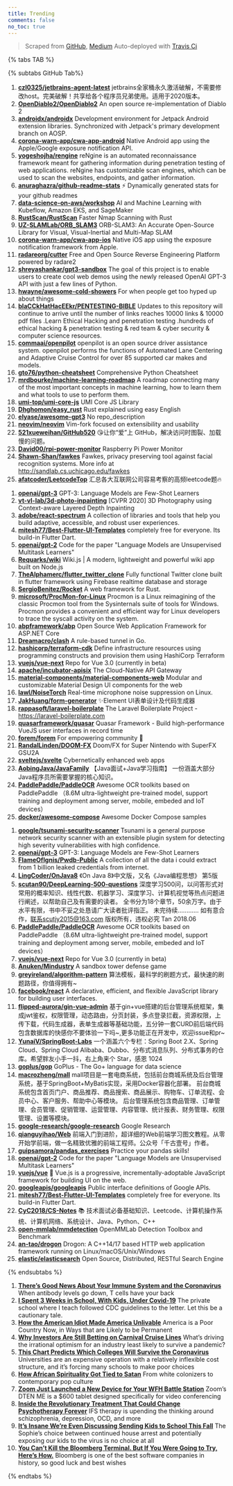 ```yaml
---
title: Trending
comments: false
no_toc: true
---
```


> Scraped from [GitHub](https://github.com/trending), [Medium](https://medium.com/topic/popular)
Auto-deployed with [Travis Ci](https://travis-ci.org/)

{% tabs TAB %}
<!-- tab GitHub -->
{% subtabs GitHub Tab%}
<!-- tab Daily -->
1. [**czl0325/jetbrains-agent-latest**](https://github.com/czl0325/jetbrains-agent-latest)
jetbrains全家桶永久激活破解，不需要修改host。完美破解！共享给各个程序员兄弟使用。适用于2020版本。
2. [**OpenDiablo2/OpenDiablo2**](https://github.com/OpenDiablo2/OpenDiablo2)
An open source re-implementation of Diablo 2
3. [**androidx/androidx**](https://github.com/androidx/androidx)
Development environment for Jetpack Android extension libraries. Synchronized with Jetpack's primary development branch on AOSP.
4. [**corona-warn-app/cwa-app-android**](https://github.com/corona-warn-app/cwa-app-android)
Native Android app using the Apple/Google exposure notification API.
5. [**yogeshojha/rengine**](https://github.com/yogeshojha/rengine)
reNgine is an automated reconnaissance framework meant for gathering information during penetration testing of web applications. reNgine has customizable scan engines, which can be used to scan the websites, endpoints, and gather information.
6. [**anuraghazra/github-readme-stats**](https://github.com/anuraghazra/github-readme-stats)
⚡ Dynamically generated stats for your github readmes
7. [**data-science-on-aws/workshop**](https://github.com/data-science-on-aws/workshop)
AI and Machine Learning with Kubeflow, Amazon EKS, and SageMaker
8. [**RustScan/RustScan**](https://github.com/RustScan/RustScan)
Faster Nmap Scanning with Rust
9. [**UZ-SLAMLab/ORB_SLAM3**](https://github.com/UZ-SLAMLab/ORB_SLAM3)
ORB-SLAM3: An Accurate Open-Source Library for Visual, Visual-Inertial and Multi-Map SLAM
10. [**corona-warn-app/cwa-app-ios**](https://github.com/corona-warn-app/cwa-app-ios)
Native iOS app using the exposure notification framework from Apple.
11. [**radareorg/cutter**](https://github.com/radareorg/cutter)
Free and Open Source Reverse Engineering Platform powered by radare2
12. [**shreyashankar/gpt3-sandbox**](https://github.com/shreyashankar/gpt3-sandbox)
The goal of this project is to enable users to create cool web demos using the newly released OpenAI GPT-3 API with just a few lines of Python.
13. [**hwayne/awesome-cold-showers**](https://github.com/hwayne/awesome-cold-showers)
For when people get too hyped up about things
14. [**blaCCkHatHacEEkr/PENTESTING-BIBLE**](https://github.com/blaCCkHatHacEEkr/PENTESTING-BIBLE)
Updates to this repository will continue to arrive until the number of links reaches 10000 links & 10000 pdf files .Learn Ethical Hacking and penetration testing .hundreds of ethical hacking & penetration testing & red team & cyber security & computer science resources.
15. [**commaai/openpilot**](https://github.com/commaai/openpilot)
openpilot is an open source driver assistance system. openpilot performs the functions of Automated Lane Centering and Adaptive Cruise Control for over 85 supported car makes and models.
16. [**gto76/python-cheatsheet**](https://github.com/gto76/python-cheatsheet)
Comprehensive Python Cheatsheet
17. [**mrdbourke/machine-learning-roadmap**](https://github.com/mrdbourke/machine-learning-roadmap)
A roadmap connecting many of the most important concepts in machine learning, how to learn them and what tools to use to perform them.
18. [**umi-top/umi-core-js**](https://github.com/umi-top/umi-core-js)
UMI Core JS Library
19. [**Dhghomon/easy_rust**](https://github.com/Dhghomon/easy_rust)
Rust explained using easy English
20. [**elyase/awesome-gpt3**](https://github.com/elyase/awesome-gpt3)
No repo_description
21. [**neovim/neovim**](https://github.com/neovim/neovim)
Vim-fork focused on extensibility and usability
22. [**521xueweihan/GitHub520**](https://github.com/521xueweihan/GitHub520)
😘让你“爱”上 GitHub，解决访问时图裂、加载慢的问题。
23. [**David00/rpi-power-monitor**](https://github.com/David00/rpi-power-monitor)
Raspberry Pi Power Monitor
24. [**Shawn-Shan/fawkes**](https://github.com/Shawn-Shan/fawkes)
Fawkes, privacy preserving tool against facial recognition systems. More info at http://sandlab.cs.uchicago.edu/fawkes
25. [**afatcoder/LeetcodeTop**](https://github.com/afatcoder/LeetcodeTop)
汇总各大互联网公司容易考察的高频leetcode题🔥
<!-- endtab -->
<!-- tab Weekly -->
1. [**openai/gpt-3**](https://github.com/openai/gpt-3)
GPT-3: Language Models are Few-Shot Learners
2. [**vt-vl-lab/3d-photo-inpainting**](https://github.com/vt-vl-lab/3d-photo-inpainting)
[CVPR 2020] 3D Photography using Context-aware Layered Depth Inpainting
3. [**adobe/react-spectrum**](https://github.com/adobe/react-spectrum)
A collection of libraries and tools that help you build adaptive, accessible, and robust user experiences.
4. [**mitesh77/Best-Flutter-UI-Templates**](https://github.com/mitesh77/Best-Flutter-UI-Templates)
completely free for everyone. Its build-in Flutter Dart.
5. [**openai/gpt-2**](https://github.com/openai/gpt-2)
Code for the paper "Language Models are Unsupervised Multitask Learners"
6. [**Requarks/wiki**](https://github.com/Requarks/wiki)
Wiki.js | A modern, lightweight and powerful wiki app built on Node.js
7. [**TheAlphamerc/flutter_twitter_clone**](https://github.com/TheAlphamerc/flutter_twitter_clone)
Fully functional Twitter clone built in flutter framework using Firebase realtime database and storage
8. [**SergioBenitez/Rocket**](https://github.com/SergioBenitez/Rocket)
A web framework for Rust.
9. [**microsoft/ProcMon-for-Linux**](https://github.com/microsoft/ProcMon-for-Linux)
Procmon is a Linux reimagining of the classic Procmon tool from the Sysinternals suite of tools for Windows. Procmon provides a convenient and efficient way for Linux developers to trace the syscall activity on the system.
10. [**abpframework/abp**](https://github.com/abpframework/abp)
Open Source Web Application Framework for ASP.NET Core
11. [**Dreamacro/clash**](https://github.com/Dreamacro/clash)
A rule-based tunnel in Go.
12. [**hashicorp/terraform-cdk**](https://github.com/hashicorp/terraform-cdk)
Define infrastructure resources using programming constructs and provision them using HashiCorp Terraform
13. [**vuejs/vue-next**](https://github.com/vuejs/vue-next)
Repo for Vue 3.0 (currently in beta)
14. [**apache/incubator-apisix**](https://github.com/apache/incubator-apisix)
The Cloud-Native API Gateway
15. [**material-components/material-components-web**](https://github.com/material-components/material-components-web)
Modular and customizable Material Design UI components for the web
16. [**lawl/NoiseTorch**](https://github.com/lawl/NoiseTorch)
Real-time microphone noise suppression on Linux.
17. [**JakHuang/form-generator**](https://github.com/JakHuang/form-generator)
✨Element UI表单设计及代码生成器
18. [**rappasoft/laravel-boilerplate**](https://github.com/rappasoft/laravel-boilerplate)
The Laravel Boilerplate Project - https://laravel-boilerplate.com
19. [**quasarframework/quasar**](https://github.com/quasarframework/quasar)
Quasar Framework - Build high-performance VueJS user interfaces in record time
20. [**forem/forem**](https://github.com/forem/forem)
For empowering community 🌱
21. [**RandalLinden/DOOM-FX**](https://github.com/RandalLinden/DOOM-FX)
Doom/FX for Super Nintendo with SuperFX GSU2A
22. [**sveltejs/svelte**](https://github.com/sveltejs/svelte)
Cybernetically enhanced web apps
23. [**AobingJava/JavaFamily**](https://github.com/AobingJava/JavaFamily)
【Java面试+Java学习指南】 一份涵盖大部分Java程序员所需要掌握的核心知识。
24. [**PaddlePaddle/PaddleOCR**](https://github.com/PaddlePaddle/PaddleOCR)
Awesome OCR toolkits based on PaddlePaddle （8.6M ultra-lightweight pre-trained model, support training and deployment among server, mobile, embeded and IoT devices）
25. [**docker/awesome-compose**](https://github.com/docker/awesome-compose)
Awesome Docker Compose samples
<!-- endtab -->
<!-- tab Monthly -->
1. [**google/tsunami-security-scanner**](https://github.com/google/tsunami-security-scanner)
Tsunami is a general purpose network security scanner with an extensible plugin system for detecting high severity vulnerabilities with high confidence.
2. [**openai/gpt-3**](https://github.com/openai/gpt-3)
GPT-3: Language Models are Few-Shot Learners
3. [**FlameOfIgnis/Pwdb-Public**](https://github.com/FlameOfIgnis/Pwdb-Public)
A collection of all the data i could extract from 1 billion leaked credentials from internet.
4. [**LingCoder/OnJava8**](https://github.com/LingCoder/OnJava8)
《On Java 8》中文版，又名《Java编程思想》 第5版
5. [**scutan90/DeepLearning-500-questions**](https://github.com/scutan90/DeepLearning-500-questions)
深度学习500问，以问答形式对常用的概率知识、线性代数、机器学习、深度学习、计算机视觉等热点问题进行阐述，以帮助自己及有需要的读者。 全书分为18个章节，50余万字。由于水平有限，书中不妥之处恳请广大读者批评指正。 未完待续............ 如有意合作，联系scutjy2015@163.com 版权所有，违权必究 Tan 2018.06
6. [**PaddlePaddle/PaddleOCR**](https://github.com/PaddlePaddle/PaddleOCR)
Awesome OCR toolkits based on PaddlePaddle （8.6M ultra-lightweight pre-trained model, support training and deployment among server, mobile, embeded and IoT devices）
7. [**vuejs/vue-next**](https://github.com/vuejs/vue-next)
Repo for Vue 3.0 (currently in beta)
8. [**Anuken/Mindustry**](https://github.com/Anuken/Mindustry)
A sandbox tower defense game
9. [**greyireland/algorithm-pattern**](https://github.com/greyireland/algorithm-pattern)
算法模板，最科学的刷题方式，最快速的刷题路径，你值得拥有~
10. [**facebook/react**](https://github.com/facebook/react)
A declarative, efficient, and flexible JavaScript library for building user interfaces.
11. [**flipped-aurora/gin-vue-admin**](https://github.com/flipped-aurora/gin-vue-admin)
基于gin+vue搭建的后台管理系统框架，集成jwt鉴权，权限管理，动态路由，分页封装，多点登录拦截，资源权限，上传下载，代码生成器，表单生成器等基础功能，五分钟一套CURD前后端代码包含数据库的快感你不要体验一下吗~,更多功能正在开发中，欢迎issue和pr~
12. [**YunaiV/SpringBoot-Labs**](https://github.com/YunaiV/SpringBoot-Labs)
一个涵盖六个专栏：Spring Boot 2.X、Spring Cloud、Spring Cloud Alibaba、Dubbo、分布式消息队列、分布式事务的仓库。希望胖友小手一抖，右上角来个 Star，感恩 1024
13. [**goplus/gop**](https://github.com/goplus/gop)
GoPlus - The Go+ language for data science
14. [**macrozheng/mall**](https://github.com/macrozheng/mall)
mall项目是一套电商系统，包括前台商城系统及后台管理系统，基于SpringBoot+MyBatis实现，采用Docker容器化部署。 前台商城系统包含首页门户、商品推荐、商品搜索、商品展示、购物车、订单流程、会员中心、客户服务、帮助中心等模块。 后台管理系统包含商品管理、订单管理、会员管理、促销管理、运营管理、内容管理、统计报表、财务管理、权限管理、设置等模块。
15. [**google-research/google-research**](https://github.com/google-research/google-research)
Google Research
16. [**qianguyihao/Web**](https://github.com/qianguyihao/Web)
前端入门到进阶，超详细的Web前端学习图文教程。从零开始学前端，做一名精致优雅的前端工程师。公众号「千古壹号」作者。
17. [**guipsamora/pandas_exercises**](https://github.com/guipsamora/pandas_exercises)
Practice your pandas skills!
18. [**openai/gpt-2**](https://github.com/openai/gpt-2)
Code for the paper "Language Models are Unsupervised Multitask Learners"
19. [**vuejs/vue**](https://github.com/vuejs/vue)
🖖 Vue.js is a progressive, incrementally-adoptable JavaScript framework for building UI on the web.
20. [**googleapis/googleapis**](https://github.com/googleapis/googleapis)
Public interface definitions of Google APIs.
21. [**mitesh77/Best-Flutter-UI-Templates**](https://github.com/mitesh77/Best-Flutter-UI-Templates)
completely free for everyone. Its build-in Flutter Dart.
22. [**CyC2018/CS-Notes**](https://github.com/CyC2018/CS-Notes)
📚 技术面试必备基础知识、Leetcode、计算机操作系统、计算机网络、系统设计、Java、Python、C++
23. [**open-mmlab/mmdetection**](https://github.com/open-mmlab/mmdetection)
OpenMMLab Detection Toolbox and Benchmark
24. [**an-tao/drogon**](https://github.com/an-tao/drogon)
Drogon: A C++14/17 based HTTP web application framework running on Linux/macOS/Unix/Windows
25. [**elastic/elasticsearch**](https://github.com/elastic/elasticsearch)
Open Source, Distributed, RESTful Search Engine
<!-- endtab -->
{% endsubtabs %}
<!-- endtab -->
<!-- tab Medium -->
1. [**There’s Good News About Your Immune System and the Coronavirus**](https://elemental.medium.com/theres-good-news-about-your-immune-system-and-the-coronavirus-7d2c1fc976c1?source=topic_page---------------------------20)
When antibody levels go down, T cells have your back
2. [**I Spent 3 Weeks in School, With Kids, Under Covid-19**](https://gen.medium.com/i-spent-three-weeks-in-school-with-kids-under-covid-19-21b78c1a9339?source=topic_page---------0------------------1)
The private school where I teach followed CDC guidelines to the letter. Let this be a cautionary tale.
3. [**How the American Idiot Made America Unlivable**](https://eand.co/how-the-american-idiot-made-america-unlivable-7531e917181b?source=topic_page---------1------------------1)
America is a Poor Country Now, in Ways that are Likely to be Permanent
4. [**Why Investors Are Still Betting on Carnival Cruise Lines**](https://marker.medium.com/why-investors-are-still-betting-on-carnival-cruise-lines-3a44d94af33d?source=topic_page---------2------------------1)
What’s driving the irrational optimism for an industry least likely to survive a pandemic?
5. [**This Chart Predicts Which Colleges Will Survive the Coronavirus**](https://marker.medium.com/this-chart-predicts-which-colleges-will-survive-the-coronavirus-8aa3a4f4c9e6?source=topic_page---------4------------------1)
Universities are an expensive operation with a relatively inflexible cost structure, and it’s forcing many schools to make poor choices
6. [**How African Spirituality Got Tied to Satan**](https://humanparts.medium.com/why-african-spirituality-became-associated-with-satan-a16712cf9cdf?source=topic_page---------5------------------1)
From white colonizers to contemporary pop culture
7. [**Zoom Just Launched a New Device for Your WFH Battle Station**](https://onezero.medium.com/zoom-just-launched-a-new-device-for-your-wfh-battle-station-6969c162699d?source=topic_page---------6------------------1)
Zoom’s DTEN ME is a $600 tablet designed specifically for video conferencing
8. [**Inside the Revolutionary Treatment That Could Change Psychotherapy Forever**](https://elemental.medium.com/inside-the-revolutionary-treatment-that-could-change-psychotherapy-forever-8be035d54770?source=topic_page---------7------------------1)
IFS therapy is upending the thinking around schizophrenia, depression, OCD, and more
9. [**It’s Insane We’re Even Discussing Sending Kids to School This Fall**](https://gen.medium.com/its-insane-we-re-even-discussing-sending-kids-to-school-this-fall-c71b8c8459d6?source=topic_page---------8------------------1)
The Sophie’s choice between continued house arrest and potentially exposing our kids to the virus is no choice at all
10. [**You Can’t Kill the Bloomberg Terminal. But If You Were Going to Try, Here’s How.**](https://marker.medium.com/why-its-hard-to-kill-the-bloomberg-terminal-61073482e496?source=topic_page---------9------------------1)
Bloomberg is one of the best software companies in history, so good luck and best wishes
<!-- endtab -->
{% endtabs %}
